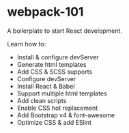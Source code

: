 # webpack-101

A boilerplate to start React development.

Learn how to:

- Install & configure devServer
- Generate html templates
- Add CSS & SCSS supports
- Configure devServer
- Install React & Babel
- Support multiple html templates
- Add clean scripts
- Enable CSS hot replacement
- Add Bootstrap v4 & font-awesome
- Optimize CSS & add ESlint
